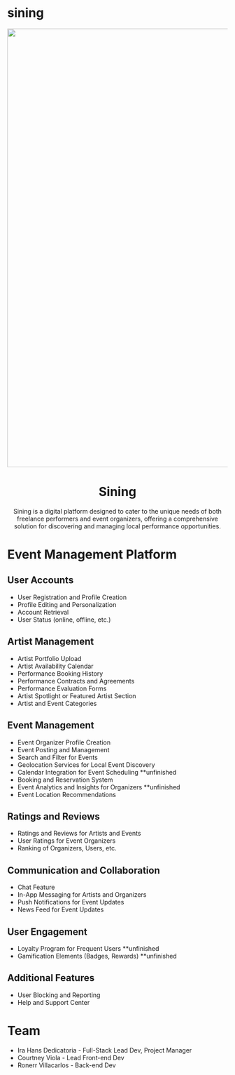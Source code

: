 # sining
 
<div align="center">
  <img width="1000" src="./watchr.png"/>
</div>
<h1 align="center">Sining</h1>
<p align="center">Sining is a digital platform designed to cater to the unique needs of both freelance performers and event organizers, offering a comprehensive solution for discovering and managing local performance opportunities. </p>
<div align="center">
</div>

# Event Management Platform

## User Accounts
- User Registration and Profile Creation
- Profile Editing and Personalization
- Account Retrieval
- User Status (online, offline, etc.)

## Artist Management
- Artist Portfolio Upload
- Artist Availability Calendar
- Performance Booking History
- Performance Contracts and Agreements 
- Performance Evaluation Forms
- Artist Spotlight or Featured Artist Section
- Artist and Event Categories

## Event Management
- Event Organizer Profile Creation
- Event Posting and Management
- Search and Filter for Events
- Geolocation Services for Local Event Discovery
- Calendar Integration for Event Scheduling **unfinished
- Booking and Reservation System
- Event Analytics and Insights for Organizers **unfinished
- Event Location Recommendations

## Ratings and Reviews
- Ratings and Reviews for Artists and Events
- User Ratings for Event Organizers
- Ranking of Organizers, Users, etc.

## Communication and Collaboration
- Chat Feature
- In-App Messaging for Artists and Organizers
- Push Notifications for Event Updates
- News Feed for Event Updates

## User Engagement
- Loyalty Program for Frequent Users **unfinished
- Gamification Elements (Badges, Rewards) **unfinished

## Additional Features
- User Blocking and Reporting
- Help and Support Center

# Team

- Ira Hans Dedicatoria - Full-Stack Lead Dev, Project Manager
- Courtney Viola - Lead Front-end Dev
- Ronerr Villacarlos - Back-end Dev

